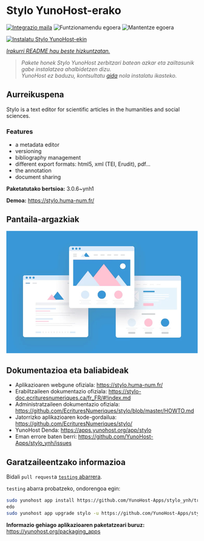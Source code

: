 <!--
Ohart ongi: README hau automatikoki sortu da <https://github.com/YunoHost/apps/tree/master/tools/readme_generator>ri esker
EZ editatu eskuz.
-->

# Stylo YunoHost-erako

[![Integrazio maila](https://dash.yunohost.org/integration/stylo.svg)](https://ci-apps.yunohost.org/ci/apps/stylo/) ![Funtzionamendu egoera](https://ci-apps.yunohost.org/ci/badges/stylo.status.svg) ![Mantentze egoera](https://ci-apps.yunohost.org/ci/badges/stylo.maintain.svg)

[![Instalatu Stylo YunoHost-ekin](https://install-app.yunohost.org/install-with-yunohost.svg)](https://install-app.yunohost.org/?app=stylo)

*[Irakurri README hau beste hizkuntzatan.](./ALL_README.md)*

> *Pakete honek Stylo YunoHost zerbitzari batean azkar eta zailtasunik gabe instalatzea ahalbidetzen dizu.*  
> *YunoHost ez baduzu, kontsultatu [gida](https://yunohost.org/install) nola instalatu ikasteko.*

## Aurreikuspena

Stylo is a text editor for scientific articles in the humanities and social sciences.

### Features

- a metadata editor
- versioning
- bibliography management
- different export formats: html5, xml (TEI, Erudit), pdf...
- the annotation
- document sharing

**Paketatutako bertsioa:** 3.0.6~ynh1

**Demoa:** <https://stylo.huma-num.fr/>

## Pantaila-argazkiak

![Stylo(r)en pantaila-argazkia](./doc/screenshots/example.jpg)

## Dokumentazioa eta baliabideak

- Aplikazioaren webgune ofiziala: <https://stylo.huma-num.fr/>
- Erabiltzaileen dokumentazio ofiziala: <https://stylo-doc.ecrituresnumeriques.ca/fr_FR/#!index.md>
- Administratzaileen dokumentazio ofiziala: <https://github.com/EcrituresNumeriques/stylo/blob/master/HOWTO.md>
- Jatorrizko aplikazioaren kode-gordailua: <https://github.com/EcrituresNumeriques/stylo/>
- YunoHost Denda: <https://apps.yunohost.org/app/stylo>
- Eman errore baten berri: <https://github.com/YunoHost-Apps/stylo_ynh/issues>

## Garatzaileentzako informazioa

Bidali `pull request`a [`testing` abarrera](https://github.com/YunoHost-Apps/stylo_ynh/tree/testing).

`testing` abarra probatzeko, ondorengoa egin:

```bash
sudo yunohost app install https://github.com/YunoHost-Apps/stylo_ynh/tree/testing --debug
edo
sudo yunohost app upgrade stylo -u https://github.com/YunoHost-Apps/stylo_ynh/tree/testing --debug
```

**Informazio gehiago aplikazioaren paketatzeari buruz:** <https://yunohost.org/packaging_apps>
